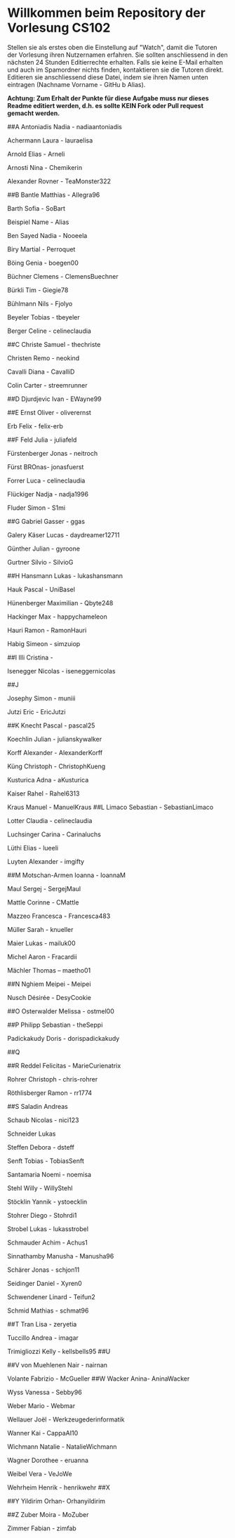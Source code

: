 # Willkommen beim Repository der Vorlesung CS102

Stellen sie als erstes oben die Einstellung auf "Watch", damit die Tutoren der Vorlesung ihren Nutzernamen erfahren. Sie sollten anschliessend in den nächsten 24 Stunden Editierrechte erhalten. Falls sie keine E-Mail erhalten und auch im Spamordner nichts finden, kontaktieren sie die Tutoren direkt.
Editieren sie anschliessend diese Datei, indem sie ihren Namen unten eintragen (Nachname Vorname - GitHu
b Alias).

**Achtung: Zum Erhalt der Punkte für diese Aufgabe muss nur dieses Readme editiert werden, d.h. es sollte KEIN Fork oder Pull request gemacht werden.**

##A
Antoniadis Nadia - nadiaantoniadis

Achermann Laura - lauraelisa

Arnold Elias - Arneli

Arnosti Nina - Chemikerin

Alexander Rovner - TeaMonster322

##B
Bantle Matthias - Allegra96

Barth Sofia - SoBart

Beispiel Name - Alias

Ben Sayed Nadia - Nooeela

Biry Martial - Perroquet

Böing Genia - boegen00

Büchner Clemens - ClemensBuechner

Bürkli Tim - Giegie78

Bühlmann Nils - Fjolyo

Beyeler Tobias - tbeyeler

Berger Celine - celineclaudia

##C
Christe Samuel - thechriste

Christen Remo - neokind

Cavalli Diana - CavalliD

Colin Carter - streemrunner

##D
Djurdjevic Ivan - EWayne99

##E
Ernst Oliver - oliverernst

Erb Felix - felix-erb

##F
Feld Julia - juliafeld

Fürstenberger Jonas - neitroch

Fürst BROnas- jonasfuerst

Forrer Luca - celineclaudia

Flückiger Nadja - nadja1996

Fluder Simon - S1mi

##G 
Gabriel Gasser - ggas

Galery Käser Lucas - daydreamer12711

Günther Julian - gyroone

Gurtner Silvio - SilvioG

##H
Hansmann Lukas - lukashansmann

Hauk Pascal - UniBasel

Hünenberger Maximilian - Qbyte248

Hackinger Max - happychameleon

Hauri Ramon - RamonHauri

Habig Simeon - simzuiop

##I
Illi Cristina - 

Isenegger Nicolas - iseneggernicolas

##J

Josephy Simon - muniii

Jutzi Eric - EricJutzi

##K
Knecht Pascal - pascal25

Koechlin Julian - julianskywalker

Korff Alexander - AlexanderKorff

Küng Christoph - ChristophKueng

Kusturica Adna - aKusturica

Kaiser Rahel - Rahel6313

Kraus Manuel - ManuelKraus
##L
Limaco Sebastian - SebastianLimaco

Lotter Claudia - celineclaudia

Luchsinger Carina - Carinaluchs

Lüthi Elias - lueeli

Luyten Alexander - imgifty

##M
Motschan-Armen Ioanna - IoannaM

Maul Sergej - SergejMaul

Mattle Corinne - CMattle

Mazzeo Francesca - Francesca483 

Müller Sarah - knueller 

Maier Lukas - mailuk00

Michel Aaron - Fracardii

Mächler Thomas – maetho01

##N
Nghiem Meipei - Meipei

Nusch Désirée - DesyCookie

##O
Osterwalder Melissa - ostmel00


##P
Philipp Sebastian - theSeppi

Padickakudy Doris - dorispadickakudy

##Q

##R
Reddel Felicitas - MarieCurienatrix

Rohrer Christoph - chris-rohrer

Röthlisberger Ramon - rr1774

##S
Saladin Andreas

Schaub Nicolas - nici123

Schneider Lukas

Steffen Debora - dsteff

Senft Tobias - TobiasSenft

Santamaria Noemi - noemisa

Stehl Willy - WillyStehl

Stöcklin Yannik - ystoecklin

Stohrer Diego - Stohrdi1

Strobel Lukas - lukasstrobel

Schmauder Achim - Achus1

Sinnathamby Manusha - Manusha96

Schärer Jonas - schjon11

Seidinger Daniel - Xyren0

Schwendener Linard - Teifun2

Schmid Mathias - schmat96

##T
Tran Lisa - zeryetia

Tuccillo Andrea - imagar

Trimigliozzi Kelly - kellsbells95
##U

##V
von Muehlenen Nair - nairnan

Volante Fabrizio - McGueller
##W
Wacker Anina- AninaWacker

Wyss Vanessa - Sebby96

Weber Mario - Webmar

Wellauer Joël - Werkzeugederinformatik

Wanner Kai - CappaAI10

Wichmann Natalie - NatalieWichmann

Wagner Dorothee - eruanna

Weibel Vera - VeJoWe

Wehrheim Henrik - henrikwehr
##X

##Y
Yildirim Orhan- Orhanyildirim


##Z
Zuber Moira - MoZuber

Zimmer Fabian - zimfab
